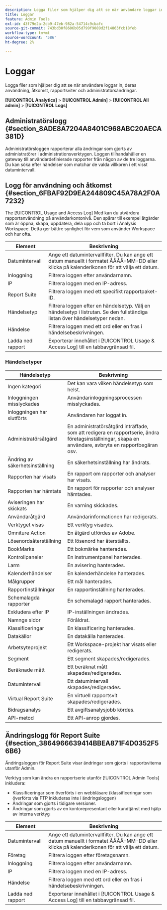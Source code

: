 ```yaml
---
description: Logga filer som hjälper dig att se när användare loggar in, deras användning, åtkomst, rapportsviter och administratörsändringar.
title: Loggar
feature: Admin Tools
exl-id: 43f79e2a-2cb9-47eb-982a-54714c9cbafc
source-git-commit: 743bd30f8606b05d799f9089d2f14863fcb18feb
workflow-type: tm+mt
source-wordcount: '586'
ht-degree: 2%

---
```


# Loggar

Logga filer som hjälper dig att se när användare loggar in, deras användning, åtkomst, rapportsviter och administratörsändringar.

**[!UICONTROL Analytics]** > **[!UICONTROL Admin]** > **[!UICONTROL All admin]** > **[!UICONTROL Logs]**

## Administratörslogg {#section_8ADE8A7204A8401C968ABC20AECA381D}

Administratörsloggen rapporterar alla ändringar som gjorts av administratörer i administrationsverktygen. Loggen tillhandahåller en gateway till användardefinierade rapporter från någon av de tre loggarna. Du kan söka efter händelser som matchar de valda villkoren i ett visst datumintervall.

## Logg för användning och åtkomst {#section_6FBAF92D9EA244809C45A78A2F0A7232}

The [!UICONTROL Usage and Access Log] Med kan du utvärdera rapportanvändning på användarkontonivå. Den spårar till exempel åtgärder som är öppna, skapa, uppdatera, dela upp och ta bort i Analysis Workspace. Detta ger bättre synlighet för vem som använder Workspace och hur ofta.

| Element | Beskrivning |
|---|---|
| Datumintervall | Ange ett datumintervallfilter. Du kan ange ett datum manuellt i formatet ÅÅÅÅ-MM-DD eller klicka på kalenderikonen för att välja ett datum. |
| Inloggning | Filtrera loggen efter användarnamn. |
| IP | Filtrera loggen med en IP-adress. |
| Report Suite | Filtrera loggen med ett specifikt rapportpaket-ID. |
| Händelsetyp | Filtrera loggen efter en händelsetyp. Välj en händelsetyp i listrutan. Se den fullständiga listan över händelsetyper nedan. |
| Händelse | Filtrera loggen med ett ord eller en fras i händelsebeskrivningen. |
| Ladda ned rapport | Exporterar innehållet i [!UICONTROL Usage & Access Log] till en tabbavgränsad fil. |

### Händelsetyper

| Händelsetyp | Beskrivning |
| --- | --- |
| Ingen kategori | Det kan vara vilken händelsetyp som helst. |
| Inloggningen misslyckades | Användarinloggningsprocessen misslyckades. |
| Inloggningen har slutförts | Användaren har loggat in. |
| Administratörsåtgärd | En administratörsåtgärd inträffade, som att redigera en rapportserie, ändra företagsinställningar, skapa en användare, avbryta en rapportbegäran osv. |
| Ändring av säkerhetsinställning | En säkerhetsinställning har ändrats. |
| Rapporten har visats | En rapport om rapporter och analyser har visats. |
| Rapporten har hämtats | En rapport för rapporter och analyser hämtades. |
| Aviseringen har skickats | En varning skickades. |
| Användaråtgärd | Användarinformationen har redigerats. |
| Verktyget visas | Ett verktyg visades. |
| Omniture Action | En åtgärd utfördes av Adobe. |
| Lösenordsåterställning | Ett lösenord har återställts. |
| BookMarks | Ett bokmärke hanterades. |
| Kontrollpaneler | En instrumentpanel hanterades. |
| Larm | En avisering hanterades. |
| Kalenderhändelser | En kalenderhändelse hanterades. |
| Målgrupper | Ett mål hanterades. |
| Rapportinställningar | En rapportinställning hanterades. |
| Schemalagda rapporter | En schemalagd rapport hanterades. |
| Exkludera efter IP | IP-inställningen ändrades. |
| Namnge sidor | Föråldrat. |
| Klassificeringar | En klassificering hanterades. |
| Datakällor | En datakälla hanterades. |
| Arbetsyteprojekt | Ett Workspace-projekt har visats eller redigerats. |
| Segment | Ett segment skapades/redigerades. |
| Beräknade mått | Ett beräknat mått skapades/redigerades. |
| Datumintervall | Ett datumintervall skapades/redigerades. |
| Virtual Report Suite | En virtuell rapportsvit skapades/redigerades. |
| Bidragsanalys | Ett avgiftsanalysjobb kördes. |
| API-metod | Ett API-anrop gjordes. |


## Ändringslogg för Report Suite {#section_3864966639414BBEA871F4D0352F56B6}

Ändringsloggen för Report Suite visar ändringar som gjorts i rapportsviterna utanför Admin.

Verktyg som kan ändra en rapportserie utanför [!UICONTROL Admin Tools] inkludera:

* Klassificeringar som överförts i en webbläsare (klassificeringar som överförts via FTP inkluderas inte i ändringsloggen)
* Ändringar som gjorts i tidigare versioner.
* Ändringar som gjorts av en kontorepresentant eller kundtjänst med hjälp av interna verktyg

| Element | Beskrivning |
|---|---|
| Datumintervall | Ange ett datumintervallfilter. Du kan ange ett datum manuellt i formatet ÅÅÅÅ-MM-DD eller klicka på kalenderikonen för att välja ett datum. |
| Företag | Filtrera loggen efter företagsnamn. |
| Inloggning | Filtrera loggen efter användarnamn. |
| IP | Filtrera loggen med en IP-adress. |
| Händelse | Filtrera loggen med ett ord eller en fras i händelsebeskrivningen. |
| Ladda ned rapport | Exporterar innehållet i [!UICONTROL Usage & Access Log] till en tabbavgränsad fil. |
